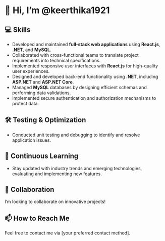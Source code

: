 # 👋 Hi, I’m @keerthika1921

## 💻 Skills
- Developed and maintained **full-stack web applications** using **React.js**, **.NET**, and **MySQL**.
- Collaborated with cross-functional teams to translate project requirements into technical specifications.
- Implemented responsive user interfaces with **React.js** for high-quality user experiences.
- Designed and developed back-end functionality using **.NET**, including **ASP.NET** and **ASP.NET Core**.
- Managed **MySQL** databases by designing efficient schemas and performing data validations.
- Implemented secure authentication and authorization mechanisms to protect data.

## 🛠️ Testing & Optimization
- Conducted unit testing and debugging to identify and resolve application issues.

## 🌱 Continuous Learning
- Stay updated with industry trends and emerging technologies, evaluating and implementing new features.

## 💞️ Collaboration
I’m looking to collaborate on innovative projects!

## 📫 How to Reach Me
Feel free to contact me via [your preferred contact method].
